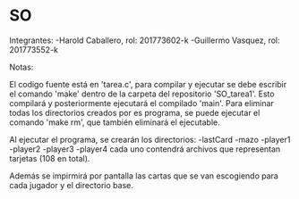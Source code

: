 # SO

Integrantes:
    -Harold Caballero, rol: 201773602-k
    -Guillermo Vasquez, rol: 201773552-k

Notas:

El codigo fuente está en 'tarea.c', para compilar y ejecutar se debe escribir el comando 'make' dentro de la carpeta del repositorio 'SO_tarea1'. Esto compilará y posteriormente ejecutará el compilado 'main'.
Para eliminar todas los directorios creados por es programa, se puede ejecutar el comando 'make rm', que también eliminará el ejecutable.

Al ejecutar el programa, se crearán los directorios:
    -lastCard
    -mazo
    -player1
    -player2
    -player3
    -player4
cada uno contendrá archivos que representan tarjetas (108 en total).

Además se impirmirá por pantalla las cartas que se van escogiendo para cada jugador y el directorio base.